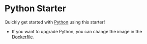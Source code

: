 # Python Starter

Quickly get started with [Python](https://www.python.org/) using this starter! 


- If you want to upgrade Python, you can change the image in the [Dockerfile](./.devcontainer/Dockerfile).
